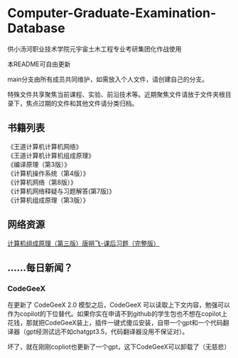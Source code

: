 <!--
 * @Author: NieFire planet_class@foxmail.com
 * @Date: 2023-09-20 10:29:06
 * @LastEditors: NieFire planet_class@foxmail.com
 * @LastEditTime: 2023-09-22 23:57:30
 * @FilePath: \Computer-Graduate-Examination-Database\README.md
 * @Description: 
 * ( ﾟ∀。)只要加满注释一切都会好起来的( ﾟ∀。)
 * Copyright (c) 2023 by NieFire, All Rights Reserved. 
-->
# Computer-Graduate-Examination-Database
供小汤河职业技术学院元宇宙土木工程专业考研集团化作战使用

本README可自由更新

main分支由所有成员共同维护，如需放入个人文件，请创建自己的分支。

特殊文件共享聚焦当前课程、实验、前沿技术等。近期聚焦文件请放于文件夹根目录下，焦点过期的文件和其他文件请分类归档。

## 书籍列表
《王道计算机计算机网络》  
《王道计算机计算机组成原理》  
《编译原理（第3版）》  
《计算机操作系统（第4版）》   
《计算机网络（第8版）》  
《计算机网络释疑与习题解答(第7版)》  
《计算机组成原理（第3版）》

## 网络资源
[计算机组成原理（第三版）唐朔飞-课后习题（完整版）](https://blog.csdn.net/weixin_45735391/article/details/127336659)

## ……每日新闻？

### CodeGeeX
在更新了 CodeGeeX 2.0 模型之后，CodeGeeX 可以读取上下文内容，勉强可以作为copilot的下位替代。如果你实在申请不到github的学生包也不想在copilot上花钱，那就把CodeGeeX装上，插件一键式傻瓜安装，自带一个gpt和一个代码翻译器（gpt经测试远不如chatgpt3.5，代码翻译器没用不保证对）。

坏了，就在刚刚copliot也更新了一个gpt，这下CodeGeeX可以卸载了（无慈悲）
